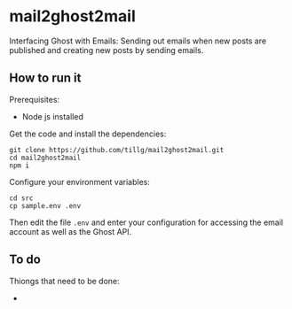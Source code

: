 # mail2ghost2mail

Interfacing Ghost with Emails: Sending out emails when new posts are published and creating new posts by sending emails.

## How to run it

Prerequisites:

* Node js installed

Get the code and install the dependencies:

```shell
git clone https://github.com/tillg/mail2ghost2mail.git
cd mail2ghost2mail
npm i
```

Configure your environment variables:

```shell
cd src
cp sample.env .env
```

Then edit the file `.env` and enter your configuration for accessing the email account as well as the Ghost API.

## To do

Thiongs that need to be done:

* 